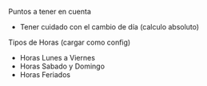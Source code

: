 Puntos a tener en cuenta

- Tener cuidado con el cambio de día (calculo absoluto)

Tipos de Horas (cargar como config)

- Horas Lunes a Viernes
- Horas Sabado y Domingo
- Horas Feriados
